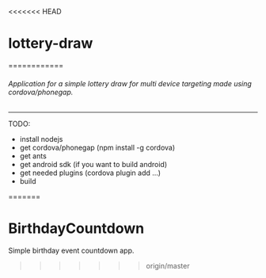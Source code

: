 <<<<<<< HEAD
# lottery-draw
============

###### Application for a simple lottery draw for multi device targeting made using cordova/phonegap.
---

TODO:
* install nodejs
* get cordova/phonegap (npm install -g cordova)
* get ants 
* get android sdk (if you want to build android)
* get needed plugins  (cordova plugin add ...)
* build

=======
# BirthdayCountdown
Simple birthday event countdown app.
>>>>>>> origin/master
